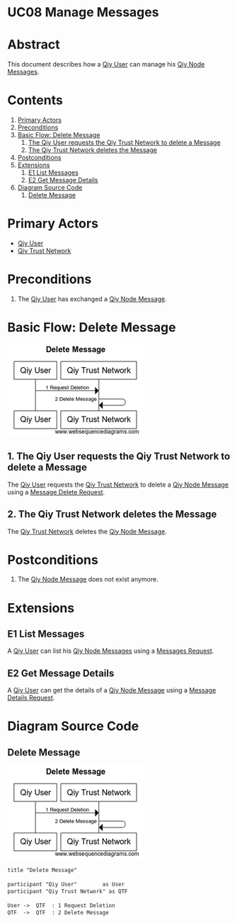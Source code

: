 # UC08 Manage Messages

# Abstract

This document describes how a [Qiy User](../Definitions.md#qiy-user) can manage his [Qiy Node Messages](../Definitions.md#qiy-node-message).

# Contents


1. [Primary Actors](#primary-actors)
1. [Preconditions](#preconditions)
1. [Basic Flow: Delete Message](#basic-flow-delete-message)
	1. [The Qiy User requests the Qiy Trust Network to delete a Message](#1-the-qiy-user-requests-the-qiy-trust-network-to-delete-a-message)
	1. [The Qiy Trust Network deletes the Message](#2-the-qiy-trust-network-deletes-the-message)
1. [Postconditions](#postconditions)
1. [Extensions](#extensions)
	1. [E1 List Messages](#e1-list-messages)
	1. [E2 Get Message Details](#e2-get-message-details)
1. [Diagram Source Code](#diagram-source-code)
	1. [Delete Message](#delete-message)

# Primary Actors

* [Qiy User](../Definitions.md#qiy-user)
* [Qiy Trust Network](../Definitions.md#qiy-trust-network)

# Preconditions

1. The [Qiy User](../Definitions.md#qiy-user) has exchanged a [Qiy Node Message](../Definitions.md#qiy-node-message).


# Basic Flow: Delete Message

![Delete Message](../images/Delete_Message-_UC08.png)


## 1. The Qiy User requests the Qiy Trust Network to delete a Message

The [Qiy User](../Definitions.md#qiy-user) requests the [Qiy Trust Network](../Definitions.md#qiy-trust-network) to delete a [Qiy Node Message](../Definitions.md#qiy-node-message) using a [Message Delete Request](../Definitions.md#message-delete-request).

## 2. The Qiy Trust Network deletes the Message

The [Qiy Trust Network](../Definitions.md#qiy-trust-network) deletes the [Qiy Node Message](../Definitions.md#qiy-node-message).


# Postconditions

1. The [Qiy Node Message](../Definitions.md#qiy-node-message) does not exist anymore.


# Extensions

## E1 List Messages

A [Qiy User](../Definitions.md#qiy-user) can list his [Qiy Node Messages](../Definitions.md#qiy-node-message) using a [Messages Request](../Definitions.md#messages-request).

## E2 Get Message Details

A [Qiy User](../Definitions.md#qiy-user) can get the details of a [Qiy Node Message](../Definitions.md#qiy-node-message) using a [Message Details Request](../Definitions.md#message-details-request).



# Diagram Source Code

## Delete Message

![Delete Message](../images/Delete_Message-_UC08.png)

```
title "Delete Message"

participant "Qiy User"        as User
participant "Qiy Trust Network" as QTF

User ->  QTF  : 1 Request Deletion
QTF  ->  QTF  : 2 Delete Message
```


